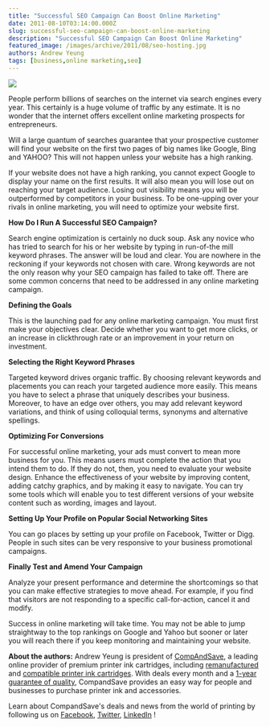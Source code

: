 ```yaml
---
title: "Successful SEO Campaign Can Boost Online Marketing"
date: 2011-08-10T03:14:00.000Z
slug: successful-seo-campaign-can-boost-online-marketing
description: "Successful SEO Campaign Can Boost Online Marketing"
featured_image: /images/archive/2011/08/seo-hosting.jpg
authors: Andrew Yeung
tags: [business,online marketing,seo]
---
```


[![](/blog/images/seo-hosting.jpg)](/blog/images/seo-hosting.jpg)

People perform billions of searches on the internet via search engines every year. This certainly is a huge volume of traffic by any estimate. It is no wonder that the internet offers excellent online marketing prospects for entrepreneurs.

Will a large quantum of searches guarantee that your prospective customer will find your website on the first two pages of big names like Google, Bing and YAHOO? This will not happen unless your website has a high ranking.

If your website does not have a high ranking, you cannot expect Google to display your name on the first results. It will also mean you will lose out on reaching your target audience. Losing out visibility means you will be outperformed by competitors in your business. To be one-upping over your rivals in online marketing, you will need to optimize your website first.

**How Do I Run A Successful SEO Campaign?**

Search engine optimization is certainly no duck soup. Ask any novice who has tried to search for his or her website by typing in run-of-the mill keyword phrases. The answer will be loud and clear. You are nowhere in the reckoning if your keywords not chosen with care. Wrong keywords are not the only reason why your SEO campaign has failed to take off. There are some common concerns that need to be addressed in any online marketing campaign.

**Defining the Goals**

This is the launching pad for any online marketing campaign. You must first make your objectives clear. Decide whether you want to get more clicks, or an increase in clickthrough rate or an improvement in your return on investment.

**Selecting the Right Keyword Phrases**

Targeted keyword drives organic traffic. By choosing relevant keywords and placements you can reach your targeted audience more easily. This means you have to select a phrase that uniquely describes your business. Moreover, to have an edge over others, you may add relevant keyword variations, and think of using colloquial terms, synonyms and alternative spellings.

**Optimizing For Conversions**

For successful online marketing, your ads must convert to mean more business for you. This means users must complete the action that you intend them to do. If they do not, then, you need to evaluate your website design. Enhance the effectiveness of your website by improving content, adding catchy graphics, and by making it easy to navigate. You can try some tools which will enable you to test different versions of your website content such as wording, images and layout.

**Setting Up Your Profile on Popular Social Networking Sites**

You can go places by setting up your profile on Facebook, Twitter or Digg. People in such sites can be very responsive to your business promotional campaigns.

**Finally Test and Amend Your Campaign** 

Analyze your present performance and determine the shortcomings so that you can make effective strategies to move ahead. For example, if you find that visitors are not responding to a specific call-for-action, cancel it and modify.

Success in online marketing will take time. You may not be able to jump straightway to the top rankings on Google and Yahoo but sooner or later you will reach there if you keep monitoring and maintaining your website.

  
**About the authors:** Andrew Yeung is president of [CompAndSave](https://www.compandsave.com/), a leading online provider of premium printer ink cartridges, including [remanufactured](https://www.compandsave.com/help) and [compatible printer ink cartridges](https://www.compandsave.com/help). With deals every month and a [1-year guarantee of quality](https://www.compandsave.com/help), CompandSave provides an easy way for people and businesses to purchase printer ink and accessories.

Learn about CompandSave's deals and news from the world of printing by following us on [Facebook](https://www.facebook.com/compandsave.ink), [Twitter](https://twitter.com/compandsave), [LinkedIn](https://www.linkedin.com) !